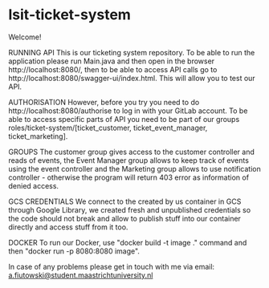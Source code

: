 # lsit-ticket-system
Welcome!

RUNNING API
This is our ticketing system repository. To be able to run the application please run Main.java and then open in the browser http://localhost:8080/, then to be able to access API calls go to http://localhost:8080/swagger-ui/index.html. This will allow you to test our API. 

AUTHORISATION
However, before you try you need to do http://localhost:8080/authorise to log in with your GitLab account. To be able to access specific parts of API you need to be part of our groups roles/ticket-system/[ticket_customer, ticket_event_manager, ticket_marketing]. 

GROUPS
The customer group gives access to the customer controller and reads of events, the Event Manager group allows to keep track of events using the event controller and the Marketing group allows to use notification controller - otherwise the program will return 403 error as information of denied access. 

GCS CREDENTIALS
We connect to the created by us container in GCS through Google Library, we created fresh and unpublished credentials so the code should not break and allow to publish stuff into our container directly and access stuff from it too.

DOCKER
To run our Docker, use "docker build -t image ." command and then "docker run -p 8080:8080 image".

In case of any problems please get in touch with me via email: a.fiutowski@student.maastrichtuniversity.nl
